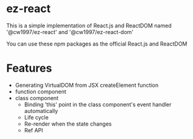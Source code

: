 # ez-react
This is a simple implementation of React.js and ReactDOM named '@cw1997/ez-react' and '@cw1997/ez-react-dom'

You can use these npm packages as the official React.js and ReactDOM

# Features
- Generating VirtualDOM from JSX createElement function
- function component
- class component
    - Binding 'this' point in the class component's event handler automatically
    - Life cycle
    - Re-render when the state changes
    - Ref API

